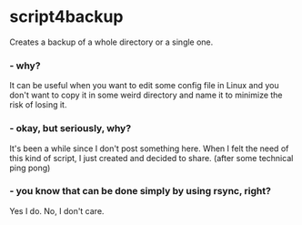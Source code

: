# script4backup
Creates a backup of a whole directory or a single one.

### - why?
It can be useful when you want to edit some config file in Linux and you don't want to copy it in some weird directory and name it to minimize the risk of losing it.

### - okay, but seriously, why?
It's been a while since I don't post something here. When I felt the need of this kind of script, I just created and decided to share. (after some technical ping pong)

### - you know that can be done simply by using rsync, right?
Yes I do. No, I don't care.
